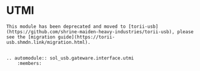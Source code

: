 # UTMI

```{important}
This module has been deprecated and moved to [torii-usb](https://github.com/shrine-maiden-heavy-industries/torii-usb), please see the [migration guide](https://torii-usb.shmdn.link/migration.html).
```

```{eval-rst}

.. automodule:: sol_usb.gateware.interface.utmi
	:members:

```

